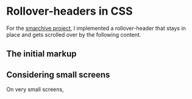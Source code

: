# Rollover-headers in CSS

For the [smarchive project](/projects/smarchive/), I implemented a rollover-header that stays in place and gets scrolled over by the following content.


## The initial markup




## Considering small screens

On very small screens, 